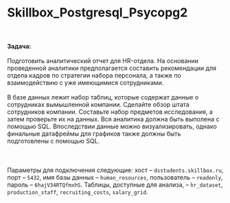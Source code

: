 # Skillbox_Postgresql_Psycopg2
<br><br>
**Задача:**
<br><br>
Подготовить аналитический отчет для HR-отдела. На основании проведенной аналитики предполагается составить рекомендации для отдела кадров по стратегии набора персонала, а также по взаимодействию с уже имеющимися сотрудниками.
<br><br> В базе данных лежит набор таблиц, которые содержат данные о сотрудниках вымышленной компании.
Сделайте обзор штата сотрудников компании. Составьте набор предметов исследования, а затем проверьте их на данных. Вся аналитика должна быть выполена с помощью SQL. Впоследствии данные можно визуализировать, однако финальные датафреймы для графиков также должны быть подготовлены с помощью SQL. <br><br>
<br><br>
Параметры для подключения следующие: хост – `dsstudents.skillbox.ru`, порт – `5432`, имя базы данных – `human_resources`, пользователь – `readonly`, пароль – `6hajV34RTQfmxhS`. Таблицы, доступные для анализа, – `hr_dataset`, `production_staff`, `recruiting_costs`, `salary_grid`.
